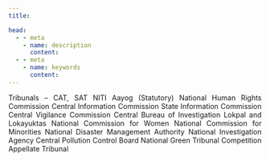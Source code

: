 ```yaml
---
title:  

head:
  - - meta
    - name: description
      content: 
  - - meta
    - name: keywords
      content: 
---
```


<div style="text-align: justify">
<div class="select-none font-serif text-sm font-normal tracking-wide">

Tribunals – CAT, SAT
NITI Aayog (Statutory)
National Human Rights Commission
Central Information Commission
State Information Commission
Central Vigilance Commission
Central Bureau of Investigation
Lokpal and Lokayuktas
National Commission for Women
National Commission for Minorities
National Disaster Management Authority
National Investigation Agency
Central Pollution Control Board
National Green Tribunal
Competition Appellate Tribunal


</div>
</div>